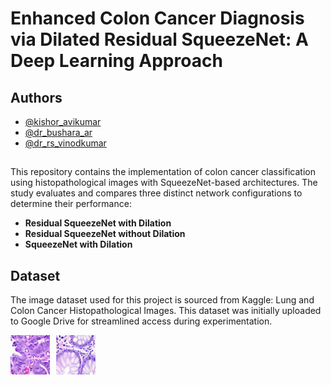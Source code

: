 # Enhanced Colon Cancer Diagnosis via Dilated Residual SqueezeNet: A Deep Learning Approach

## Authors

- [@kishor_avikumar](ece.kishor@gmail.com)
- [@dr_bushara_ar](bushara.ar@gmail.com)
- [@dr_rs_vinodkumar](svinodkumar@niuniv.com)

## 

This repository contains the implementation of colon cancer classification using histopathological images with SqueezeNet-based architectures. The study evaluates and compares three distinct network configurations to determine their performance:
- **Residual SqueezeNet with Dilation**  
- **Residual SqueezeNet without Dilation**  
- **SqueezeNet with Dilation** 

## Dataset

The image dataset used for this project is sourced from Kaggle: Lung and Colon Cancer Histopathological Images. This dataset was initially uploaded to Google Drive for streamlined access during experimentation.

<div style="display: flex; align-items: center;">
  <img src="https://github.com/kishorravi/Colon-Classification-SqueezeNET-Classification/blob/main/images/colonca991.jpeg" alt="Colon Cancer Classification Image" style="width: 12.5%; margin-right: 10px;">
  <img src="https://github.com/kishorravi/Colon-Classification-SqueezeNET-Classification/blob/main/images/colonn947.jpeg" alt="Another Classification Image" style="width: 12.5%;">
</div>

